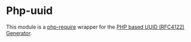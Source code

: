 # Php-uuid

This module is a [php-require](https://github.com/ricallinson/php-require) wrapper for the [PHP based UUID (RFC4122) Generator](https://github.com/fredriklindberg/class.uuid.php).
